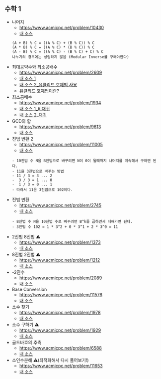 ## 수학 1
- 나머지
    - https://www.acmicpc.net/problem/10430
	- [내 소스](https://github.com/HelloWoori/AlgorithmStudyWithBaekjoon/blob/master/Math/Mod.cpp)
    ```
    (A + B) % C = ((A % C) + (B % C)) % C
    (A * B) % C = ((A % C) * (B % C)) % C
    (A - B) % C = ((A % C) - (B % C) + C) % C
    나누기의 경우에는 성립하지 않음 (Modular Inverse를 구해야한다)
    ```
- 최대공약수와 최소공배수
    - https://www.acmicpc.net/problem/2609
    - [내 소스 1](https://github.com/HelloWoori/AlgorithmStudyWithBaekjoon/blob/master/Math/GCDandLCM.cpp)
    - [내 소스 2_유클리드 호제법 사용](https://github.com/HelloWoori/AlgorithmStudyWithBaekjoon/blob/master/Math/GCDandLCMwithEuclidean.cpp)
    - [유클리드 호제법이란?](https://hellowoori.tistory.com/27)
- 최소공배수
    - https://www.acmicpc.net/problem/1934
    - [내 소스 1_비재귀](https://github.com/HelloWoori/AlgorithmStudyWithBaekjoon/blob/master/Math/LCM.cpp)
    - [내 소스 2_재귀](https://github.com/HelloWoori/AlgorithmStudyWithBaekjoon/blob/master/Math/LCM_recursive.cpp)
- GCD의 합
    - https://www.acmicpc.net/problem/9613
    - [내 소스](https://github.com/HelloWoori/AlgorithmStudyWithBaekjoon/blob/master/Math/SumOfGCD.cpp)
- 진법 변환 2
    - https://www.acmicpc.net/problem/11005
    - [내 소스](https://github.com/HelloWoori/AlgorithmStudyWithBaekjoon/blob/master/Math/ConvertFromDecimalToBaseN.cpp)
    ```
    - 10진법 수 N을 B진법으로 바꾸려면 N이 0이 될때까지 나머지를 계속해서 구하면 된다.
    - 11을 3진법으로 바꾸는 방법
    - 11 / 3 = 3 ... 2
    -  3 / 3 = 1 ... 0
    -  1 / 3 = 0 ... 1
    - 따라서 11은 3진법으로 102이다.
    ```
- 진법 변환
    - https://www.acmicpc.net/problem/2745
    - [내 소스](https://github.com/HelloWoori/AlgorithmStudyWithBaekjoon/blob/master/Math/ConvertFromBaseNToDecimal.cpp)
    ```
    - B진법 수 N을 10진법 수로 바꾸려면 B^k를 곱하면서 더해가면 된다.
    - 3진법 수 102 = 1 * 3^2 + 0 * 3^1 + 2 * 3^0 = 11
    ```
- 2진법 8진법 ⚠️
    - https://www.acmicpc.net/problem/1373
    - [내 소스](https://github.com/HelloWoori/AlgorithmStudyWithBaekjoon/blob/master/Math/ConvertFromBinaryToOctal.cpp)
- 8진법 2진법 ⚠️
    - https://www.acmicpc.net/problem/1212
    - [내 소스](https://github.com/HelloWoori/AlgorithmStudyWithBaekjoon/blob/master/Math/ConvertFromOctalToBinary.cpp)
- -2진수
    - https://www.acmicpc.net/problem/2089
    - [내 소스](https://github.com/HelloWoori/AlgorithmStudyWithBaekjoon/blob/master/Math/ConvertFromDecimalToMinusBinary.cpp)
- Base Conversion
    - https://www.acmicpc.net/problem/11576
    - [내 소스](https://github.com/HelloWoori/AlgorithmStudyWithBaekjoon/blob/master/Math/BaseConversion.cpp)
- 소수 찾기
    - https://www.acmicpc.net/problem/1978
    - [내 소스](https://github.com/HelloWoori/AlgorithmStudyWithBaekjoon/blob/master/Math/FindPrime.cpp)
- 소수 구하기 ⚠️
    - https://www.acmicpc.net/problem/1929
    - [내 소스](https://github.com/HelloWoori/AlgorithmStudyWithBaekjoon/blob/master/Math/FindPrime2.cpp)
- 골드바흐의 추측
    - https://www.acmicpc.net/problem/6588
    - [내 소스](https://github.com/HelloWoori/AlgorithmStudyWithBaekjoon/blob/master/Math/Goldbach's_Conjecture.cpp)
- 소인수분해 ⚠️(최적화해서 다시 풀어보기!)
    - https://www.acmicpc.net/problem/11653
    - [내 소스](https://github.com/HelloWoori/AlgorithmStudyWithBaekjoon/blob/master/Math/PrimeFactorization.cpp)